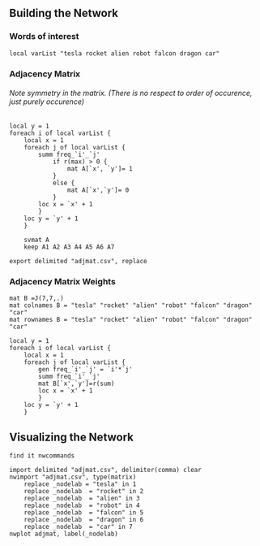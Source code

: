 ## Building the Network

### Words of interest
`local varList "tesla rocket alien robot falcon dragon car"`

### Adjacency Matrix
###### Note symmetry in the matrix. (There is no respect to order of occurence, just purely occurence)

```
local y = 1
foreach i of local varList {
	local x = 1
	foreach j of local varList {
		summ freq_`i'_`j'
			if r(max) > 0 {
				mat A[`x', `y']= 1
			}
			else {
				mat A[`x',`y']= 0	
			}
		loc x = `x' + 1
		}
	loc y = `y' + 1
	}
	
	svmat A 
	keep A1 A2 A3 A4 A5 A6 A7

export delimited "adjmat.csv", replace
```

### Adjacency Matrix Weights
```
mat B =J(7,7,.)
mat colnames B = "tesla" "rocket" "alien" "robot" "falcon" "dragon" "car"
mat rownames B = "tesla" "rocket" "alien" "robot" "falcon" "dragon" "car"

local y = 1
foreach i of local varList {
	local x = 1
	foreach j of local varList {
		gen freq_`i'_`j' = `i'*`j'
		summ freq_`i'_`j'
		mat B[`x',`y']=r(sum)
		loc x = `x' + 1
		}
	loc y = `y' + 1
	}
```

## Visualizing the Network
```
find it nwcommands

import delimited "adjmat.csv", delimiter(comma) clear
nwimport "adjmat.csv", type(matrix)
	replace _nodelab = "tesla" in 1
	replace _nodelab  = "rocket" in 2
	replace _nodelab  = "alien" in 3
	replace _nodelab  = "robot" in 4
	replace _nodelab  = "falcon" in 5
	replace _nodelab  = "dragon" in 6
	replace _nodelab  = "car" in 7
nwplot adjmat, label(_nodelab)
```
